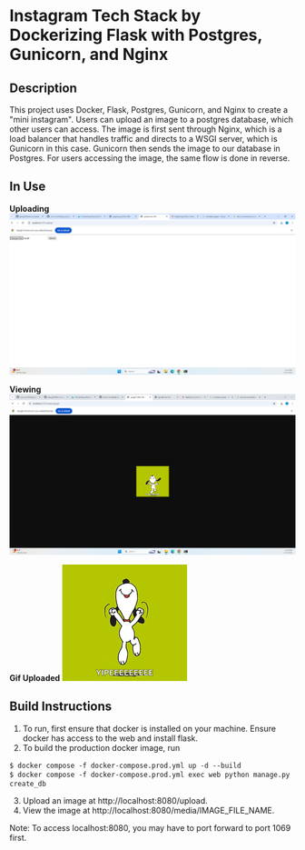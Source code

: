 # Instagram Tech Stack by Dockerizing Flask with Postgres, Gunicorn, and Nginx

## Description 
This project uses Docker, Flask, Postgres, Gunicorn, and Nginx to create a "mini instagram". Users can upload an image to a postgres database, which other users can access. The image is first sent through Nginx, which is a load balancer that handles traffic and directs to a WSGI server, which is Gunicorn in this case. Gunicorn then sends the image to our database in Postgres. For users accessing the image, the same flow is done in reverse.  

## In Use
**Uploading**
![Alt text](img/Uploading.png)

**Viewing**
![Alt text](img/Viewing.png)

**Gif Uploaded**
![Alt text](img/yay.gif)


## Build Instructions

1. To run, first ensure that docker is installed on your machine. Ensure docker has access to the web and install flask. 
2. To build the production docker image, run 
```
$ docker compose -f docker-compose.prod.yml up -d --build
$ docker compose -f docker-compose.prod.yml exec web python manage.py create_db
```
3. Upload an image at http://localhost:8080/upload.
4. View the image at http://localhost:8080/media/IMAGE_FILE_NAME.

Note: To access localhost:8080, you may have to port forward to port 1069 first.

